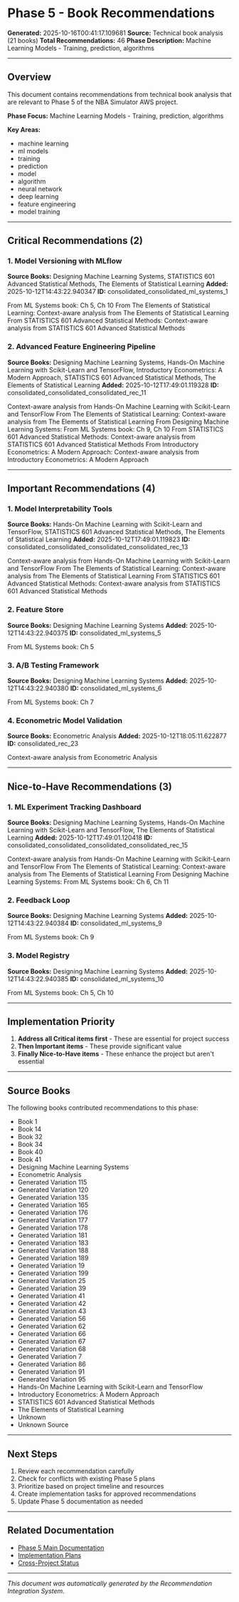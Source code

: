 # Phase 5 - Book Recommendations

**Generated:** 2025-10-16T00:41:17.109681
**Source:** Technical book analysis (21 books)
**Total Recommendations:** 46
**Phase Description:** Machine Learning Models - Training, prediction, algorithms

---

## Overview

This document contains recommendations from technical book analysis that are relevant to Phase 5 of the NBA Simulator AWS project.

**Phase Focus:** Machine Learning Models - Training, prediction, algorithms

**Key Areas:**
- machine learning
- ml models
- training
- prediction
- model
- algorithm
- neural network
- deep learning
- feature engineering
- model training

---

## Critical Recommendations (2)

### 1. Model Versioning with MLflow

**Source Books:** Designing Machine Learning Systems, STATISTICS 601 Advanced Statistical Methods, The Elements of Statistical Learning
**Added:** 2025-10-12T14:43:22.940347
**ID:** consolidated_consolidated_ml_systems_1

From ML Systems book: Ch 5, Ch 10 From The Elements of Statistical Learning: Context-aware analysis from The Elements of Statistical Learning From STATISTICS 601 Advanced Statistical Methods: Context-aware analysis from STATISTICS 601 Advanced Statistical Methods


### 2. Advanced Feature Engineering Pipeline

**Source Books:** Designing Machine Learning Systems, Hands-On Machine Learning with Scikit-Learn and TensorFlow, Introductory Econometrics: A Modern Approach, STATISTICS 601 Advanced Statistical Methods, The Elements of Statistical Learning
**Added:** 2025-10-12T17:49:01.119328
**ID:** consolidated_consolidated_consolidated_rec_11

Context-aware analysis from Hands-On Machine Learning with Scikit-Learn and TensorFlow From The Elements of Statistical Learning: Context-aware analysis from The Elements of Statistical Learning From Designing Machine Learning Systems: From ML Systems book: Ch 9, Ch 10 From STATISTICS 601 Advanced Statistical Methods: Context-aware analysis from STATISTICS 601 Advanced Statistical Methods From Introductory Econometrics: A Modern Approach: Context-aware analysis from Introductory Econometrics: A Modern Approach



---
## Important Recommendations (4)

### 1. Model Interpretability Tools

**Source Books:** Hands-On Machine Learning with Scikit-Learn and TensorFlow, STATISTICS 601 Advanced Statistical Methods, The Elements of Statistical Learning
**Added:** 2025-10-12T17:49:01.119823
**ID:** consolidated_consolidated_consolidated_consolidated_rec_13

Context-aware analysis from Hands-On Machine Learning with Scikit-Learn and TensorFlow From The Elements of Statistical Learning: Context-aware analysis from The Elements of Statistical Learning From STATISTICS 601 Advanced Statistical Methods: Context-aware analysis from STATISTICS 601 Advanced Statistical Methods


### 2. Feature Store

**Source Books:** Designing Machine Learning Systems
**Added:** 2025-10-12T14:43:22.940375
**ID:** consolidated_ml_systems_5

From ML Systems book: Ch 5


### 3. A/B Testing Framework

**Source Books:** Designing Machine Learning Systems
**Added:** 2025-10-12T14:43:22.940380
**ID:** consolidated_ml_systems_6

From ML Systems book: Ch 7


### 4. Econometric Model Validation

**Source Books:** Econometric Analysis
**Added:** 2025-10-12T18:05:11.622877
**ID:** consolidated_rec_23

Context-aware analysis from Econometric Analysis



---
## Nice-to-Have Recommendations (3)

### 1. ML Experiment Tracking Dashboard

**Source Books:** Designing Machine Learning Systems, Hands-On Machine Learning with Scikit-Learn and TensorFlow, The Elements of Statistical Learning
**Added:** 2025-10-12T17:49:01.120418
**ID:** consolidated_consolidated_consolidated_consolidated_rec_15

Context-aware analysis from Hands-On Machine Learning with Scikit-Learn and TensorFlow From The Elements of Statistical Learning: Context-aware analysis from The Elements of Statistical Learning From Designing Machine Learning Systems: From ML Systems book: Ch 6, Ch 11


### 2. Feedback Loop

**Source Books:** Designing Machine Learning Systems
**Added:** 2025-10-12T14:43:22.940384
**ID:** consolidated_ml_systems_9

From ML Systems book: Ch 9


### 3. Model Registry

**Source Books:** Designing Machine Learning Systems
**Added:** 2025-10-12T14:43:22.940385
**ID:** consolidated_ml_systems_10

From ML Systems book: Ch 5, Ch 10



---
## Implementation Priority

1. **Address all Critical items first** - These are essential for project success
2. **Then Important items** - These provide significant value
3. **Finally Nice-to-Have items** - These enhance the project but aren't essential

---

## Source Books

The following books contributed recommendations to this phase:

- Book 1
- Book 14
- Book 32
- Book 34
- Book 40
- Book 41
- Designing Machine Learning Systems
- Econometric Analysis
- Generated Variation 115
- Generated Variation 120
- Generated Variation 135
- Generated Variation 165
- Generated Variation 176
- Generated Variation 177
- Generated Variation 178
- Generated Variation 181
- Generated Variation 183
- Generated Variation 188
- Generated Variation 189
- Generated Variation 19
- Generated Variation 199
- Generated Variation 25
- Generated Variation 39
- Generated Variation 41
- Generated Variation 42
- Generated Variation 43
- Generated Variation 56
- Generated Variation 62
- Generated Variation 66
- Generated Variation 67
- Generated Variation 68
- Generated Variation 7
- Generated Variation 86
- Generated Variation 91
- Generated Variation 95
- Hands-On Machine Learning with Scikit-Learn and TensorFlow
- Introductory Econometrics: A Modern Approach
- STATISTICS 601 Advanced Statistical Methods
- The Elements of Statistical Learning
- Unknown
- Unknown Source

---

## Next Steps

1. Review each recommendation carefully
2. Check for conflicts with existing Phase 5 plans
3. Prioritize based on project timeline and resources
4. Create implementation tasks for approved recommendations
5. Update Phase 5 documentation as needed

---

## Related Documentation

- [Phase 5 Main Documentation](../phase_5/)
- [Implementation Plans](../../../implementation_plans/)
- [Cross-Project Status](../../../CROSS_PROJECT_IMPLEMENTATION_STATUS.md)

---

*This document was automatically generated by the Recommendation Integration System.*
